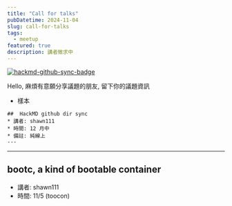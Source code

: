 ```yaml
---
title: "Call for talks"
pubDatetime: 2024-11-04
slug: call-for-talks
tags:
  - meetup
featured: true
description: 講者徵求中
---
```


[![hackmd-github-sync-badge](https://hackmd.io/0oDa0w0ESau0Qo6kCdoPOA/badge)](https://hackmd.io/0oDa0w0ESau0Qo6kCdoPOA)


Hello, 麻煩有意願分享議題的朋友, 留下你的議題資訊

* 樣本
```
##  HackMD github dir sync 
* 講者: shawn111
* 時間: 12 月中
* 備註: 純線上
---
```

---

## bootc, a kind of bootable container
* 講者: shawn111
* 時間: 11/5 (toocon)
